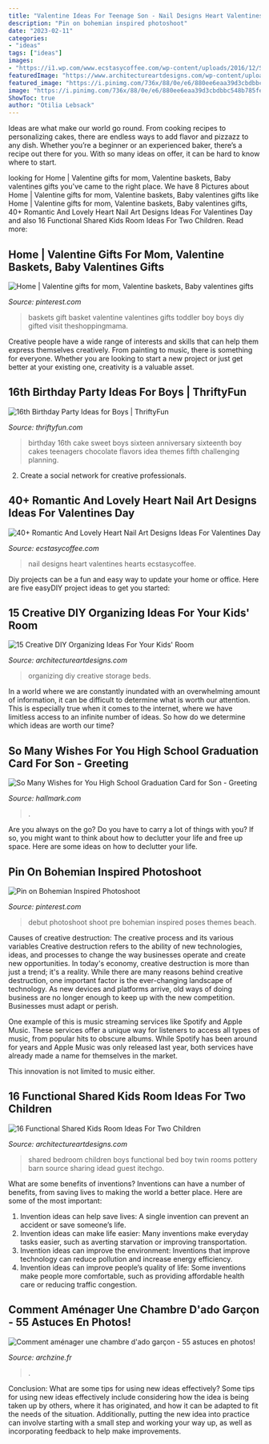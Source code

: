 ```yaml
---
title: "Valentine Ideas For Teenage Son - Nail Designs Heart Valentines Hearts Ecstasycoffee"
description: "Pin on bohemian inspired photoshoot"
date: "2023-02-11"
categories:
- "ideas"
tags: ["ideas"]
images:
- "https://i1.wp.com/www.ecstasycoffee.com/wp-content/uploads/2016/12/Small-Hearts-Black-White-Nail-Design.jpg?resize=600%2C600"
featuredImage: "https://www.architectureartdesigns.com/wp-content/uploads/2017/02/15-Creative-DIY-Organizing-Ideas-For-Your-Kids-Room-8.jpg"
featured_image: "https://i.pinimg.com/736x/88/0e/e6/880ee6eaa39d3cbdbbc548b785fe43e0--pre-debut-shoot-photoshoot.jpg"
image: "https://i.pinimg.com/736x/88/0e/e6/880ee6eaa39d3cbdbbc548b785fe43e0--pre-debut-shoot-photoshoot.jpg"
ShowToc: true
author: "Otilia Lebsack"
---
```



Ideas are what make our world go round. From cooking recipes to personalizing cakes, there are endless ways to add flavor and pizzazz to any dish. Whether you’re a beginner or an experienced baker, there’s a recipe out there for you. With so many ideas on offer, it can be hard to know where to start.

	

		
looking for Home | Valentine gifts for mom, Valentine baskets, Baby valentines gifts you've came to the right place. We have 8 Pictures about Home | Valentine gifts for mom, Valentine baskets, Baby valentines gifts like Home | Valentine gifts for mom, Valentine baskets, Baby valentines gifts, 40+ Romantic And Lovely Heart Nail Art Designs Ideas For Valentines Day and also 16 Functional Shared Kids Room Ideas For Two Children. Read more:
		
    
## Home | Valentine Gifts For Mom, Valentine Baskets, Baby Valentines Gifts

<img loading=lazy src="https://i.pinimg.com/736x/e6/fa/71/e6fa7134d4e6dec25357f6bc80b6858c--valentine-baskets-kids-valentines.jpg" onerror="this.onerror=null;this.src='https://tse2.mm.bing.net/th?id=OIP.ZPYMnyN5nsO67S9gCI5iTAHaLL&amp;pid=15.1';" alt="Home | Valentine gifts for mom, Valentine baskets, Baby valentines gifts">

_Source: pinterest.com_

>baskets gift basket valentine valentines gifts toddler boy boys diy gifted visit theshoppingmama. 

	

Creative people have a wide range of interests and skills that can help them express themselves creatively. From painting to music, there is something for everyone. Whether you are looking to start a new project or just get better at your existing one, creativity is a valuable asset.

    
## 16th Birthday Party Ideas For Boys | ThriftyFun

<img loading=lazy src="https://img.thrfun.com/img/020/019/16th_birthday_ideas_for_boys_l3.jpg" onerror="this.onerror=null;this.src='https://tse3.mm.bing.net/th?id=OIP.hryw5Y6wYARRUn4f48EyRQHaLG&amp;pid=15.1';" alt="16th Birthday Party Ideas for Boys | ThriftyFun">

_Source: thriftyfun.com_

>birthday 16th cake sweet boys sixteen anniversary sixteenth boy cakes teenagers chocolate flavors idea themes fifth challenging planning. 

	

2. Create a social network for creative professionals. 

    
## 40+ Romantic And Lovely Heart Nail Art Designs Ideas For Valentines Day

<img loading=lazy src="https://i1.wp.com/www.ecstasycoffee.com/wp-content/uploads/2016/12/Small-Hearts-Black-White-Nail-Design.jpg?resize=600%2C600" onerror="this.onerror=null;this.src='https://tse4.mm.bing.net/th?id=OIP.jJoGTX44ZIaxalaljTkOywHaHa&amp;pid=15.1';" alt="40+ Romantic And Lovely Heart Nail Art Designs Ideas For Valentines Day">

_Source: ecstasycoffee.com_

>nail designs heart valentines hearts ecstasycoffee. 

	

Diy projects can be a fun and easy way to update your home or office. Here are five easyDIY project ideas to get you started: 

    
## 15 Creative DIY Organizing Ideas For Your Kids&#039; Room

<img loading=lazy src="https://www.architectureartdesigns.com/wp-content/uploads/2017/02/15-Creative-DIY-Organizing-Ideas-For-Your-Kids-Room-8.jpg" onerror="this.onerror=null;this.src='https://tse4.mm.bing.net/th?id=OIP.il_euIj0-f9ND8iWzEEEsAHaJ3&amp;pid=15.1';" alt="15 Creative DIY Organizing Ideas For Your Kids&#039; Room">

_Source: architectureartdesigns.com_

>organizing diy creative storage beds. 

	

In a world where we are constantly inundated with an overwhelming amount of information, it can be difficult to determine what is worth our attention. This is especially true when it comes to the internet, where we have limitless access to an infinite number of ideas. So how do we determine which ideas are worth our time?

    
## So Many Wishes For You High School Graduation Card For Son - Greeting

<img loading=lazy src="https://www.hallmark.com/dw/image/v2/AALB_PRD/on/demandware.static/-/Sites-hallmark-master/default/dw64d867b7/images/finished-goods/Flowers-and-Vines-Son-High-School-Graduation-Card_359GR4951_05.jpg?sw=1920" onerror="this.onerror=null;this.src='https://tse2.mm.bing.net/th?id=OIP.VweGlhPIA_hkARhqPBSR6wHaHa&amp;pid=15.1';" alt="So Many Wishes for You High School Graduation Card for Son - Greeting">

_Source: hallmark.com_

>. 

	

Are you always on the go? Do you have to carry a lot of things with you? If so, you might want to think about how to declutter your life and free up space. Here are some ideas on how to declutter your life.

    
## Pin On Bohemian Inspired Photoshoot

<img loading=lazy src="https://i.pinimg.com/736x/88/0e/e6/880ee6eaa39d3cbdbbc548b785fe43e0--pre-debut-shoot-photoshoot.jpg" onerror="this.onerror=null;this.src='https://tse2.mm.bing.net/th?id=OIP.VZJqqDoR4APTUNNmhejp_AHaLH&amp;pid=15.1';" alt="Pin on Bohemian Inspired Photoshoot">

_Source: pinterest.com_

>debut photoshoot shoot pre bohemian inspired poses themes beach. 

	

Causes of creative destruction: The creative process and its various variables
Creative destruction refers to the ability of new technologies, ideas, and processes to change the way businesses operate and create new opportunities. In today's economy, creative destruction is more than just a trend; it's a reality.
While there are many reasons behind creative destruction, one important factor is the ever-changing landscape of technology. As new devices and platforms arrive, old ways of doing business are no longer enough to keep up with the new competition. Businesses must adapt or perish.

One example of this is music streaming services like Spotify and Apple Music. These services offer a unique way for listeners to access all types of music, from popular hits to obscure albums. While Spotify has been around for years and Apple Music was only released last year, both services have already made a name for themselves in the market.

This innovation is not limited to music either.

    
## 16 Functional Shared Kids Room Ideas For Two Children

<img loading=lazy src="http://www.architectureartdesigns.com/wp-content/uploads/2015/02/420-630x397.jpg" onerror="this.onerror=null;this.src='https://tse4.mm.bing.net/th?id=OIP.ulP6jppieuMNdwGRlkS06AHaEq&amp;pid=15.1';" alt="16 Functional Shared Kids Room Ideas For Two Children">

_Source: architectureartdesigns.com_

>shared bedroom children boys functional bed boy twin rooms pottery barn source sharing idead guest itechgo. 

	

What are some benefits of inventions?
Inventions can have a number of benefits, from saving lives to making the world a better place. Here are some of the most important: 
1. Invention ideas can help save lives: A single invention can prevent an accident or save someone’s life. 
2. Invention ideas can make life easier: Many inventions make everyday tasks easier, such as averting starvation or improving transportation. 
3. Invention ideas can improve the environment: Inventions that improve technology can reduce pollution and increase energy efficiency. 
4. Invention ideas can improve people’s quality of life: Some inventions make people more comfortable, such as providing affordable health care or reducing traffic congestion.

    
## Comment Aménager Une Chambre D&#039;ado Garçon - 55 Astuces En Photos!

<img loading=lazy src="https://archzine.fr/wp-content/uploads/2016/06/3-chambre-ado-ikea-moquette-beige-fenetre-grande-dans-la-chambre-ado-garçon-1.jpg" onerror="this.onerror=null;this.src='https://tse4.mm.bing.net/th?id=OIP.Ko44D8LEapxKaIetyEEOQwHaE6&amp;pid=15.1';" alt="Comment aménager une chambre d&#039;ado garçon - 55 astuces en photos!">

_Source: archzine.fr_

>. 

	

Conclusion: What are some tips for using new ideas effectively?
Some tips for using new ideas effectively include considering how the idea is being taken up by others, where it has originated, and how it can be adapted to fit the needs of the situation. Additionally, putting the new idea into practice can involve starting with a small step and working your way up, as well as incorporating feedback to help make improvements.

